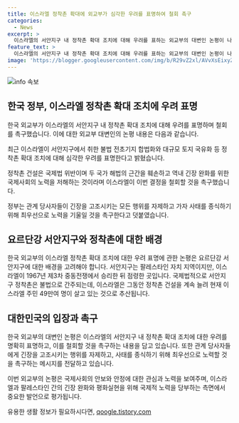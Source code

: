 ```yaml
---
title: 이스라엘 정착촌 확대에 외교부가 심각한 우려를 표명하여 철회 촉구
categories:
  - News
excerpt: >
  이스라엘의 서안지구 내 정착촌 확대 조치에 대해 우려를 표하는 외교부의 대변인 논평이 나왔다. 이스라엘의 불법 전초기지 합법화와 대규모 토지 국유화 조치에 대한 우려를 표명하며, 정착촌 건설을 국제법 위반으로 규정하고 철회를 촉구했다. 또한, 관계 당사자들에게 긴장 조장을 자제하고 사태 종식을 위해 노력해야 한다고 촉구했다. 요르단강 서안지구는 팔레스타인 자치 지역으로 인정되지만, 이스라엘이 점령한 지역으로 국제법적으로 정착촌 건설은 불법으로 여겨진다.
feature_text: >
  이스라엘의 서안지구 내 정착촌 확대 조치에 대해 우려를 표하는 외교부의 대변인 논평이 나왔다. 이스라엘의 불법 전초기지 합법화와 대규모 토지 국유화 조치에 대한 우려를 표명하며, 정착촌 건설을 국제법 위반으로 규정하고 철회를 촉구했다. 또한, 관계 당사자들에게 긴장 조장을 자제하고 사태 종식을 위해 노력해야 한다고 촉구했다. 요르단강 서안지구는 팔레스타인 자치 지역으로 인정되지만, 이스라엘이 점령한 지역으로 국제법적으로 정착촌 건설은 불법으로 여겨진다.
image: 'https://blogger.googleusercontent.com/img/b/R29vZ2xl/AVvXsEixyZcFfHzMRdzZMjFBmAUKJYCLCGyLL1o632UiGVXcaFdKo_bkvkuCioo0uUKlGfBVcT3P84aROyZIXSBEx3Aw5nCQ3pTgDom1WDC4m8eifvWiAmWEEVb4x6G_l8C0QH225ldMjyaFvpxGEBGNO37VmDTDMHGhJPq73UglMfDca1-0aw/s1600/blogspot.png'
---
```


<p><img src="https://blogger.googleusercontent.com/img/b/R29vZ2xl/AVvXsEixyZcFfHzMRdzZMjFBmAUKJYCLCGyLL1o632UiGVXcaFdKo_bkvkuCioo0uUKlGfBVcT3P84aROyZIXSBEx3Aw5nCQ3pTgDom1WDC4m8eifvWiAmWEEVb4x6G_l8C0QH225ldMjyaFvpxGEBGNO37VmDTDMHGhJPq73UglMfDca1-0aw/s1600/blogspot.png" alt="info 속보" /></p>

<h2 data-ke-size="size26">한국 정부, 이스라엘 정착촌 확대 조치에 우려 표명</h2>

<p>한국 외교부가 이스라엘의 서안지구 내 정착촌 확대 조치에 대해 우려를 표명하며 철회를 촉구했습니다. 이에 대한 외교부 대변인의 논평 내용은 다음과 같습니다.</p>

<p data-ke-size="size16">최근 이스라엘이 서안지구에서 취한 불법 전초기지 합법화와 대규모 토지 국유화 등 정착촌 확대 조치에 대해 심각한 우려를 표명한다고 밝혔습니다.</p>

<p data-ke-size="size16">정착촌 건설은 국제법 위반이며 두 국가 해법의 근간을 훼손하고 역내 긴장 완화를 위한 국제사회의 노력을 저해하는 것이라며 이스라엘이 이번 결정을 철회할 것을 촉구했습니다.</p>

<p data-ke-size="size16">정부는 관계 당사자들이 긴장을 고조시키는 모든 행위를 자제하고 가자 사태를 종식하기 위해 최우선으로 노력을 기울일 것을 촉구한다고 덧붙였습니다.</p>

<h2 data-ke-size="size26">요르단강 서안지구와 정착촌에 대한 배경</h2>

<p>한국 외교부의 이스라엘 정착촌 확대 조치에 대한 우려 표명에 관한 논평은 요르단강 서안지구에 대한 배경을 고려해야 합니다. 서안지구는 팔레스타인 자치 지역이지만, 이스라엘이 1967년 제3차 중동전쟁에서 승리한 뒤 점령한 곳입니다. 국제법적으로 서안지구 정착촌은 불법으로 간주되는데, 이스라엘은 그동안 정착촌 건설을 계속 늘려 현재 이스라엘 주민 49만여 명이 살고 있는 것으로 추산됩니다.</p>

<h2 data-ke-size="size26">대한민국의 입장과 촉구</h2>

<p>한국 외교부의 대변인 논평은 이스라엘의 서안지구 내 정착촌 확대 조치에 대한 우려를 명확히 표명하고, 이를 철회할 것을 촉구하는 내용을 담고 있습니다. 또한 관계 당사자들에게 긴장을 고조시키는 행위를 자제하고, 사태를 종식하기 위해 최우선으로 노력할 것을 촉구하는 메시지를 전달하고 있습니다.</p>

<p>이번 외교부의 논평은 국제사회의 안보와 안정에 대한 관심과 노력을 보여주며, 이스라엘과 팔레스타인 간의 긴장 완화와 평화실현을 위해 국제적 노력을 당부하는 측면에서 중요한 발언으로 평가됩니다.</p>
유용한 생활 정보가 필요하시다면, <a href="https://qoogle.tistory.com" rel="dofollow">qoogle.tistory.com</a>


